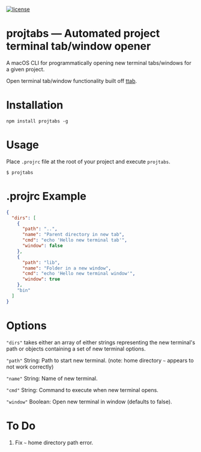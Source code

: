 [![license](https://img.shields.io/npm/l/ttab.svg)](https://github.com/Kersheh/projtabs/blob/master/LICENSE)


# projtabs &mdash; Automated project terminal tab/window opener

A macOS CLI for programmatically opening new terminal tabs/windows for a given project.

Open terminal tab/window functionality built off [ttab](https://github.com/mklement0/ttab).

# Installation

    npm install projtabs -g

# Usage

Place `.projrc` file at the root of your project and execute `projtabs`.

    $ projtabs

# .projrc Example

```json
{
  "dirs": [
    {
      "path": "..",
      "name": "Parent directory in new tab",
      "cmd": "echo 'Hello new terminal tab'",
      "window": false
    },
    {
      "path": "lib",
      "name": "Folder in a new window",
      "cmd": "echo 'Hello new terminal window'",
      "window": true
    },
    "bin"
  ]
}
```

# Options

`"dirs"` takes either an array of either strings representing the new terminal's path or objects containing a set of new terminal options.

`"path"` String: Path to start new terminal. (note: home directory `~` appears to not work correctly)

`"name"` String: Name of new terminal.

`"cmd"` String: Command to execute when new terminal opens.

`"window"` Boolean: Open new terminal in window (defaults to false).

# To Do

1. Fix `~` home directory path error.
